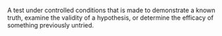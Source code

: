 A test under controlled conditions that is made to demonstrate a known truth, examine the validity of a hypothesis, or determine the efficacy of something previously untried.

